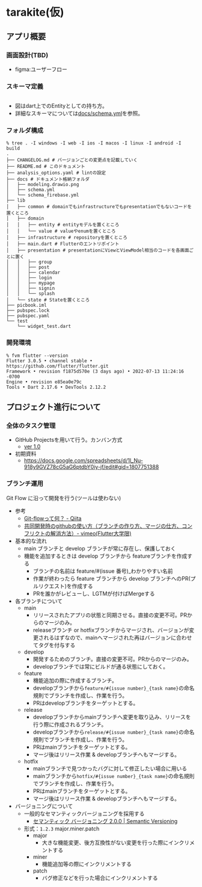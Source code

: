 # tarakite(仮)
## アプリ概要

### 画面設計(TBD)
- figma:ユーザーフロー
  <!-- - https://www.figma.com/file/31GyISoeECiSlgkqXEkSMv/corespo-flutter-app?node-id=0%3A1 -->

### スキーマ定義
![]()
- 図はdart上でのEntityとしての持ち方。
- 詳細なスキーマについては[docs/schema.yml](docs/schema.yml)を参照。

### フォルダ構成
```shell: lib/ > tree .
% tree . -I windows -I web -I ios -I macos -I linux -I android -I build
.
├── CHANGELOG.md # バージョンごとの変更点を記載していく
├── README.md # このドキュメント
├── analysis_options.yaml # lintの設定
├── docs # ドキュメント格納フォルダ
│   ├── modeling.drawio.png
│   ├── schema.yml
│   └── schema_firebase.yml
├── lib
│   ├── common # domainでもinfrastructureでもpresentationでもないコードを置くところ
│   ├── domain
│   │   ├── entity # entityモデルを置くところ
│   │   └── value # valueやenumを置くところ
│   ├── infrastructure # repositoryを置くところ
│   ├── main.dart # Flutterのエントリポイント
│   ├── presentation # presentationにViewとViewModel相当のコードを各画面ごとに置く
│   │   ├── group
│   │   ├── post
│   │   ├── calendar
│   │   ├── login
│   │   ├── mypage
│   │   ├── signin
│   │   └── splash
│   └── state # Stateを置くところ
├── picbook.iml
├── pubspec.lock
├── pubspec.yaml
└── test
    └── widget_test.dart
```


### 開発環境
```
% fvm flutter --version
Flutter 3.0.5 • channel stable • https://github.com/flutter/flutter.git
Framework • revision f1875d570e (3 days ago) • 2022-07-13 11:24:16 -0700
Engine • revision e85ea0e79c
Tools • Dart 2.17.6 • DevTools 2.12.2
```

## プロジェクト進行について

### 全体のタスク管理
- GitHub Projectsを用いて行う。カンバン方式
  - [ver 1.0](https://github.com/pj-picbook/picbook/projects/1)
- 初期資料
  - https://docs.google.com/spreadsheets/d/1l_Nu-918y9GVZ78cG5aG6ptdbY0iy-jf/edit#gid=1807751388

### ブランチ運用
Git Flow に沿って開発を行う(ツールは使わない)
- 参考
  - [Git-flowって何？ - Qiita](https://qiita.com/KosukeSone/items/514dd24828b485c69a05)
  - [共同開発時のgithubの使い方（ブランチの作り方、マージの仕方、コンフリクトの解消方法）- vimeo(Flutter大学限)](https://vimeo.com/showcase/7431597/video/441969458)
- 基本的な流れ
  - main ブランチと develop ブランチが常に存在し、保護しておく
  - 機能を追加するときは develop ブランチから featureブランチを作成する
    - ブランチの名前は feature/#(issue 番号)\_わかりやすい名前
    - 作業が終わったら feature ブランチから develop ブランチへのPR(プルリクエスト)を作成する
    - PRを誰かがレビューし、LGTMが付けばMergeする
- 各ブランチについて
  - main
    - リリースされたアプリの状態と同期させる。直接の変更不可。PRからのマージのみ。
    - releaseブランチ or hotfixブランチからマージされ、バージョンが変更されるはずなので、mainへマージされた再はバージョンに合わせてタグを付与する
  - develop
    - 開発するためのブランチ。直接の変更不可。PRからのマージのみ。
    - developブランチでは常にビルドが通る状態にしておく。
  - feature
    - 機能追加の際に作成するブランチ。
    - developブランチから`feature/#{issue number}_{task name}`の命名規則でブランチを作成し、作業を行う。
    - PRはdevelopブランチをターゲットとする。
  - release
    - developブランチからmainブランチへ変更を取り込み、リリースを行う際に作成されるブランチ。
    - developブランチから`release/#{issue number}_{task name}`の命名規則でブランチを作成し、作業を行う。
    - PRはmainブランチをターゲットとする。
    - マージ後はリリース作業 & developブランチへもマージする。
  - hotfix
    - mainブランチで見つかったバグに対して修正したい場合に用いる
    - mainブランチから`hotfix/#{issue number}_{task name}`の命名規則でブランチを作成し、作業を行う。
    - PRはmainブランチをターゲットとする。
    - マージ後はリリース作業 & developブランチへもマージする。
- バージョニングについて
  - 一般的なセマンティックバージョニングを採用する
    - [セマンティック バージョニング 2.0.0 | Semantic Versioning](https://semver.org/lang/ja/)
  - 形式：`1.2.3` major.miner.patch
    - major
      - 大きな機能変更、後方互換性がない変更を行った際にインクリメントする
    - miner
      - 機能追加等の際にインクリメントする
    - patch
      - バグ修正などを行った場合にインクリメントする
